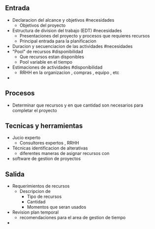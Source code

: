 ## Entrada 


- Declaracion del alcance y objetivos #necesidades
	- Objetivos del proyecto 
- Estructura de division del trabajo (EDT) #necesidades
	- Presentaciones del proyecto y procesos que requieres recursos 
	- Principal entrada para la planificacion 
- Duracion y secuenciacion de las actividades #necesidades 
- "Pool" de recursos  #disponibilidad
	- Que recursos estan disponibles 
	- Pool variable en el tiempo 
- Estimaciones de actividades #disponibilidad 
	- RRHH en la organizacion , compras , equipo , etc
- 
## Procesos 
- Determinar que recursos y en que cantidad son necesarios para completar el proyecto 
## Tecnicas y herramientas 
- Jucio experto 
	- Consultores expertos , RRHH
- Técnicas identificacion de alterativas
	- diferentes maneras de asignar recursos con
- software de gestion de proyectos 
## Salida 
- Requerimientos de recursos 
	- Descripcion de 
		- Tipo de recursos 
		- Cantidad 
		- Momentos que seran usados
- Revision plan temporal 
	- recomendaciones para el area de gestion de tiempo
- 
